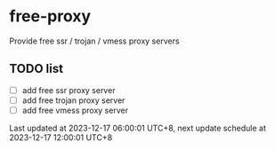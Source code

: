 
# free-proxy
Provide free ssr / trojan / vmess proxy servers


## TODO list
- [ ] add free ssr proxy server
- [ ] add free trojan proxy server
- [ ] add free vmess proxy server

Last updated at 2023-12-17 06:00:01 UTC+8, next update schedule at 2023-12-17 12:00:01 UTC+8


